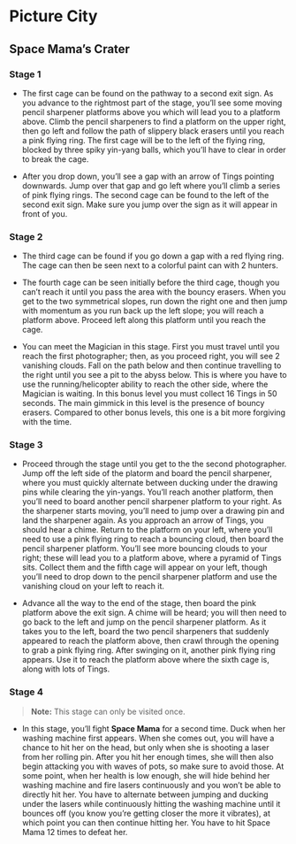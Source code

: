 # Picture City

## Space Mama’s Crater

### Stage 1

- The first cage can be found on the pathway to a second exit sign. As you advance to the rightmost part of the stage, you’ll see some moving pencil sharpener platforms above you which will lead you to a platform above. Climb the pencil sharpeners to find a platform on the upper right, then go left and follow the path of slippery black erasers until you reach a pink flying ring. The first cage will be to the left of the flying ring, blocked by three spiky yin-yang balls, which you’ll have to clear in order to break the cage.

- After you drop down, you’ll see a gap with an arrow of Tings pointing downwards. Jump over that gap and go left where you’ll climb a series of pink flying rings. The second cage can be found to the left of the second exit sign. Make sure you jump over the sign as it will appear in front of you.

### Stage 2

- The third cage can be found if you go down a gap with a red flying ring. The cage can then be seen next to a colorful paint can with 2 hunters.

- The fourth cage can be seen initially before the third cage, though you can’t reach it until you pass the area with the bouncy erasers. When you get to the two symmetrical slopes, run down the right one and then jump with momentum as you run back up the left slope; you will reach a platform above. Proceed left along this platform until you reach the cage.

- You can meet the Magician in this stage. First you must travel until you reach the first photographer; then, as you proceed right, you will see 2 vanishing clouds. Fall on the path below and then continue travelling to the right until you see a pit to the abyss below. This is where you have to use the running/helicopter ability to reach the other side, where the Magician is waiting. In this bonus level you must collect 16 Tings in 50 seconds. The main gimmick in this level is the presence of bouncy erasers. Compared to other bonus levels, this one is a bit more forgiving with the time.

### Stage 3

- Proceed through the stage until you get to the the second photographer. Jump off the left side of the platorm and board the pencil sharpener, where you must quickly alternate between ducking under the drawing pins while clearing the yin-yangs. You’ll reach another platform, then you’ll need to board another pencil sharpener platform to your right. As the sharpener starts moving, you’ll need to jump over a drawing pin and land the sharpener again. As you approach an arrow of Tings, you should hear a chime. Return to the platform on your left, where you’ll need to use a pink flying ring to reach a bouncing cloud, then board the pencil sharpener platform. You’ll see more bouncing clouds to your right; these will lead you to a platform above, where a pyramid of Tings sits. Collect them and the fifth cage will appear on your left, though you’ll need to drop down to the pencil sharpener platform and use the vanishing cloud on your left to reach it.

- Advance all the way to the end of the stage, then board the pink platform above the exit sign. A chime will be heard; you will then need to go back to the left and jump on the pencil sharpener platform. As it takes you to the left, board the two pencil sharpeners that suddenly appeared to reach the platform above, then crawl through the opening to grab a pink flying ring. After swinging on it, another pink flying ring appears. Use it to reach the platform above where the sixth cage is, along with lots of Tings.

### Stage 4

> **Note:** This stage can only be visited once.

- In this stage, you’ll fight **Space Mama** for a second time. Duck when her washing machine first appears. When she comes out, you will have a chance to hit her on the head, but only when she is shooting a laser from her rolling pin. After you hit her enough times, she will then also begin attacking you with waves of pots, so make sure to avoid those. At some point, when her health is low enough, she will hide behind her washing machine and fire lasers continuously and you won’t be able to directly hit her. You have to alternate between jumping and ducking under the lasers while continuously hitting the washing machine until it bounces off (you know you’re getting closer the more it vibrates), at which point you can then continue hitting her. You have to hit Space Mama 12 times to defeat her.